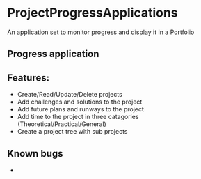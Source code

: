 # ProjectProgressApplications
An application set to monitor progress and display it in a Portfolio

## Progress application 

## Features:
* Create/Read/Update/Delete projects
* Add challenges and solutions to the project
* Add future plans and runways to the project
* Add time to the project in three catagories (Theoretical/Practical/General)
* Create a project tree with sub projects

## Known bugs
* 
